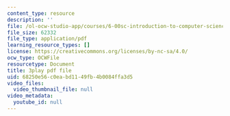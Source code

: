 ```yaml
---
content_type: resource
description: ''
file: /ol-ocw-studio-app/courses/6-00sc-introduction-to-computer-science-and-programming-spring-2011/68250e56c0eabd1149fb4b0084ffa3d5_GmkRmETGghw.pdf
file_size: 62332
file_type: application/pdf
learning_resource_types: []
license: https://creativecommons.org/licenses/by-nc-sa/4.0/
ocw_type: OCWFile
resourcetype: Document
title: 3play pdf file
uid: 68250e56-c0ea-bd11-49fb-4b0084ffa3d5
video_files:
  video_thumbnail_file: null
video_metadata:
  youtube_id: null
---
```

